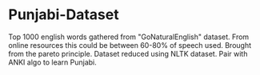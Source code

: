 # Punjabi-Dataset

Top 1000 english words gathered from "GoNaturalEnglish" dataset. From online resources this could be between 60-80% of speech used. Brought from the pareto principle. Dataset reduced using NLTK dataset. Pair with ANKI algo to learn Punjabi. 
